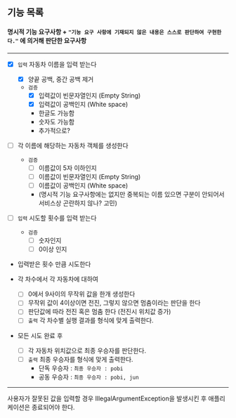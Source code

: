 ## 기능 목록

#### 명시적 기능 요구사항 + `"기능 요구 사항에 기재되지 않은 내용은 스스로 판단하여 구현한다."` 에 의거해 판단한 요구사항

---
- [x] `입력` 자동차 이름을 입력 받는다
  - [x] 양끝 공백, 중간 공백 제거
  - `검증`
    - [x] 입력값이 빈문자열인지 (Empty String)
    - [x] 입력값이 공백인지 (White space)
    - 한글도 가능함
    - 숫자도 가능함
    - 추가적으로?
    
      
- [ ] 각 이름에 해당하는 자동차 객체를 생성한다
  - `검증`
    - [ ] 이름값이 5자 이하인지 
    - [ ] 이름값이 빈문자열인지 (Empty String)
    - [ ] 이름값이 공백인지 (White space)
    - (명시적 기능 요구사항에는 없지만 중복되는 이름 있으면 구분이 안되어서 서비스상 곤란하지 않나? 고민)

- [ ] `입력` 시도할 횟수를 입력 받는다
  - `검증`
    - [ ] 숫자인지
    - [ ] 0이상 인지

- 입력받은 횟수 만큼 시도한다

- 각 차수에서 각 자동차에 대하여
  - [ ] 0에서 9사이의 무작위 값을 한개 생성한다
  - [ ] 무작위 값이 4이상이면 전진, 그렇지 않으면 멈춤이라는 판단을 한다
  - [ ] 판단값에 따라 전진 혹은 멈춤 한다 (전진시 위치값 증가)
  - [ ] `출력` 각 차수별 실행 결과를 형식에 맞게 출력한다.
- 모든 시도 완료 후
  - [ ] 각 자동차 위치값으로 최종 우승자를 판단한다.
  - [ ] `출력` 최종 우승자를 형식에 맞게 출력한다.
    - 단독 우승자 : `최종 우승자 : pobi`
    - 공동 우승자 : `최종 우승자 : pobi, jun`

---
사용자가 잘못된 값을 입력할 경우 IllegalArgumentException을 발생시킨 후 애플리케이션은 종료되어야 한다.